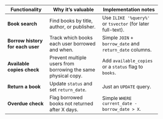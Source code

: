 | Functionality                    | Why it’s valuable                                             | Implementation notes                                       |
| -------------------------------- | ------------------------------------------------------------- | ---------------------------------------------------------- |
| **Book search**                  | Find books by title, author, or publisher.                    | Use `ILIKE '%query%'` or `tsvector` (for later full-text). |
| **Borrow history for each user** | Track which books each user borrowed and when.                | Simple `JOIN` + `borrow_date` and `return_date` columns.   |
| **Available copies check**       | Prevent multiple users from borrowing the same physical copy. | Add `available_copies` or a `status` flag to `books`.      |
| **Return a book**                | Update `status` and set `return_date`.                        | Just an `UPDATE` query.                                    |
| **Overdue check**                | Flag borrowed books not returned after X days.                | Simple `WHERE current_date - borrow_date > X`.             |

